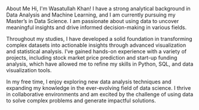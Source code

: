 About Me
Hi, I'm Wasatullah Khan! I have a strong analytical background in Data Analysis and Machine Learning, and I am currently pursuing my Master’s in Data Science. I am passionate about using data to uncover meaningful insights and drive informed decision-making in various fields.

Throughout my studies, I have developed a solid foundation in transforming complex datasets into actionable insights through advanced visualization and statistical analysis. I’ve gained hands-on experience with a variety of projects, including stock market price prediction and start-up funding analysis, which have allowed me to refine my skills in Python, SQL, and data visualization tools.

In my free time, I enjoy exploring new data analysis techniques and expanding my knowledge in the ever-evolving field of data science. I thrive in collaborative environments and am excited by the challenge of using data to solve complex problems and generate impactful solutions.

